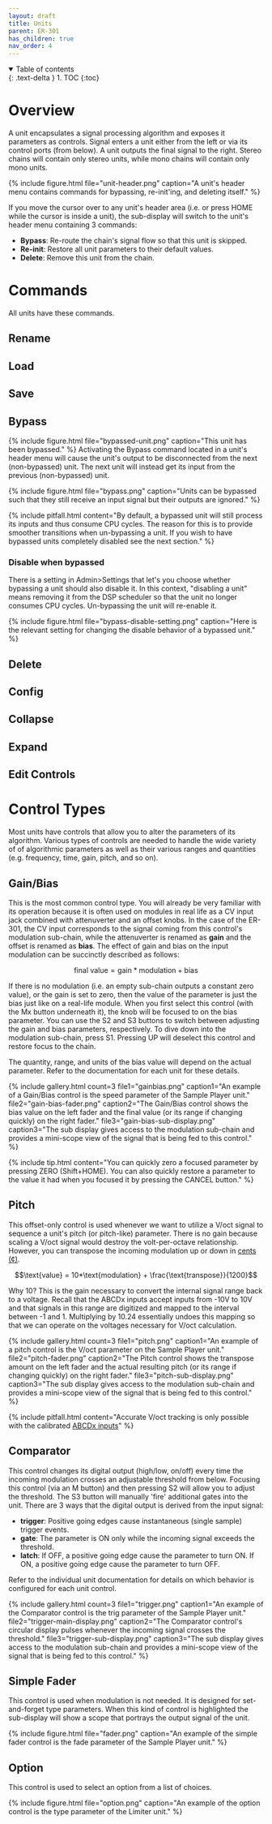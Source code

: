 ```yaml
---
layout: draft
title: Units
parent: ER-301
has_children: true
nav_order: 4
---
```


<details open markdown="block">
  <summary>
    Table of contents
  </summary>
  {: .text-delta }
1. TOC
{:toc}
</details>

# Overview

A unit encapsulates a signal processing algorithm and exposes it parameters as controls.  Signal enters a unit either from the left or via its control ports (from below).  A unit outputs the final signal to the right.  Stereo chains will contain only stereo units, while mono chains will contain only mono units.

{% include figure.html
file="unit-header.png"
caption="A unit's header menu contains commands for bypassing, re-init'ing, and deleting itself."
%}

If you move the cursor over to any unit's header area (i.e. or press HOME while the cursor is inside a unit), the sub-display will switch to the unit's header menu containing 3 commands:

* **Bypass**: Re-route the chain's signal flow so that this unit is skipped.
* **Re-init**: Restore all unit parameters to their default values.
* **Delete**: Remove this unit from the chain.

# Commands

All units have these commands.

## Rename

## Load

## Save

## Bypass

{% include figure.html
file="bypassed-unit.png"
caption="This unit has been bypassed."
%}
Activating the Bypass command located in a unit's header menu will cause the unit's output to be disconnected from the next (non-bypassed) unit.  The next unit will instead get its input from the previous (non-bypassed) unit.

{% include figure.html
file="bypass.png"
caption="Units can be bypassed such that they still receive an input signal but their outputs are ignored."
%}

{% include pitfall.html
content="By default, a bypassed unit will still process its inputs and thus consume CPU cycles. The reason for this is to provide smoother transitions when un-bypassing a unit.  If you wish to have bypassed units completely disabled see the next section."
%}

### Disable when bypassed 
There is a setting in Admin>Settings that let's you choose whether bypassing a unit should also disable it.  In this context, "disabling a unit" means removing it from the DSP scheduler so that the unit no longer consumes CPU cycles.  Un-bypassing the unit will re-enable it.

{% include figure.html
file="bypass-disable-setting.png"
caption="Here is the relevant setting for changing the disable behavior of a bypassed unit."
%}


## Delete

## Config

## Collapse

## Expand

## Edit Controls

# Control Types
Most units have controls that allow you to alter the parameters of its algorithm.  Various types of controls are needed to handle the wide variety of of algorithmic parameters as well as their various ranges and quantities (e.g. frequency, time, gain, pitch, and so on).  

## Gain/Bias 
This is the most common control type.  You will already be very familiar with its operation because it is often used on modules in real life as a CV input jack combined with attenuverter and an offset knobs.  In the case of the ER-301, the CV input corresponds to the signal coming from this control's modulation sub-chain, while the attenuverter is renamed as **gain** and the offset is renamed as **bias**.  The effect of gain and bias on the input modulation can be succinctly described as follows:

$$\text{final value} = \text{gain} * \text{modulation} + \text{bias}$$

If there is no modulation (i.e. an empty sub-chain outputs a constant zero value), or the gain is set to zero, then the value of the parameter is just the bias just like on a real-life module. When you first select this control (with the Mx button underneath it), the knob will be focused to on the bias parameter.  You can use the S2 and S3 buttons to switch between adjusting the gain and bias parameters, respectively.  To dive down into the modulation sub-chain, press S1. Pressing UP will deselect this control and restore focus to the chain.

The quantity, range, and units of the bias value will depend on the actual parameter.  Refer to the documentation for each unit for these details.

{% include gallery.html
  count=3
  file1="gainbias.png"
  caption1="An example of a Gain/Bias control is the speed parameter of the Sample Player unit."
  file2="gain-bias-fader.png"
  caption2="The Gain/Bias control shows the bias value on the left fader and the final value (or its range if changing quickly) on the right fader."
  file3="gain-bias-sub-display.png"
  caption3="The sub display gives access to the modulation sub-chain and provides a mini-scope view of the signal that is being fed to this control."
%}

{% include tip.html
content="You can quickly zero a focused parameter by pressing ZERO (Shift+HOME).  You can also quickly restore a parameter to the value it had when you focused it by pressing the CANCEL button."
%}

## Pitch 
This offset-only control is used whenever we want to utilize a V/oct signal to sequence a unit's pitch (or pitch-like) parameter.  There is no gain because scaling a V/oct signal would destroy the volt-per-octave relationship.  However, you can transpose the incoming modulation up or down in [cents (¢)](https://en.wikipedia.org/wiki/Cent_(music)).

$$\text{value} = 10*\text{modulation} + \frac{\text{transpose}}{1200}$$

Why 10?  This is the gain necessary to convert the internal signal range back to a voltage.  Recall that the ABCDx inputs accept inputs from -10V to 10V and that signals in this range are digitized and mapped to the interval between -1 and 1.  Multiplying by 10.24 essentially undoes this mapping so that we can operate on the voltages necessary for V/oct calculation.

{% include gallery.html
  count=3
  file1="pitch.png"
  caption1="An example of a pitch control is the V/oct parameter on the Sample Player unit."
  file2="pitch-fader.png"
  caption2="The Pitch control shows the transpose amount on the left fader and the actual resulting pitch (or its range if changing quickly) on the right fader."
  file3="pitch-sub-display.png"
  caption3="The sub display gives access to the modulation sub-chain and provides a mini-scope view of the signal that is being fed to this control."
%}

{% include pitfall.html
content="Accurate V/oct tracking is only possible with the calibrated [ABCDx inputs](/er-301/front-panel#abcdx-input-matrix)"
%}

## Comparator
This control changes its digital output (high/low, on/off) every time the incoming modulation crosses an adjustable threshold from below.  Focusing this control (via an M button) and then pressing S2 will allow you to adjust the threshold.  The S3 button will manually 'fire' additional gates into the unit.  There are 3 ways that the digital output is derived from the input signal:

* **trigger**: Positive going edges cause instantaneous (single sample) trigger events.
* **gate**: The parameter is ON only while the incoming signal exceeds the threshold.
* **latch**: If OFF, a positive going edge cause the parameter to turn ON.  If ON, a positive going edge cause the parameter to turn OFF.

Refer to the individual unit documentation for details on which behavior is configured for each unit control.

{% include gallery.html
  count=3
  file1="trigger.png"
  caption1="An example of the Comparator control is the trig parameter of the Sample Player unit."
  file2="trigger-main-display.png"
  caption2="The Comparator control's circular display pulses whenever the incoming signal crosses the threshold."
  file3="trigger-sub-display.png"
  caption3="The sub display gives access to the modulation sub-chain and provides a mini-scope view of the signal that is being fed to this control."
%}

## Simple Fader 
This control is used when modulation is not needed.  It is designed for set-and-forget type parameters.  When this kind of control is highlighted the sub-display will show a scope that portrays the output signal of the unit.

{% include figure.html
  file="fader.png"
  caption="An example of the simple fader control is the fade parameter of the Sample Player unit."
%}

## Option 
This control is used to select an option from a list of choices.

{% include figure.html
  file="option.png"
  caption="An example of the option control is the type parameter of the Limiter unit."
%}

